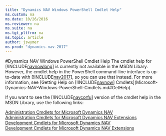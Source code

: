 ```yaml
---
title: "Dynamics NAV Windows PowerShell Cmdlet Help"
ms.custom: na
ms.date: 10/26/2016
ms.reviewer: na
ms.suite: na
ms.tgt_pltfrm: na
ms.topic: article
author: jswymer
ms-prod: "dynamics-nav-2017"
---
```

#Dynamics NAV Windows PowerShell Cmdlet Help
The cmdlet help for [!INCLUDE[navnowlong](includes/nav2017.md)] is currently not available in the MSDN Libary. However, the cmdlet help in the PowerShell command-line interface is up-to-date with [!INCLUDE[nav2017](includes/nav2017.md)], so you can use that instead. For more information, see [Getting Help on [!INCLUDE[navnow](includes/navnow_md.md)] Cmdlets](Microsoft-Dynamics-NAV-Windows-PowerShell-Cmdlets.md#GetHelp).

If you want to see the [!INCLUDE[navcorfu](includes/navcorfu_md.md)] version of the cmdlet help in the MSDN Library, use the following links: 

 [Administration Cmdlets for Microsoft Dynamics NAV](https://msdn.microsoft.com/en-us/library/jj672916%28v=nav.90%29.aspx)  
 [Administration Cmdlets for Microsoft Dynamics NAV Extensions](https://msdn.microsoft.com/en-us/library/mt584148%28v=nav.90%29.aspx)  
 [Development Cmdlets for Microsoft Dynamics NAV](https://msdn.microsoft.com/en-us/library/dn789712%28v=nav.90%29.aspx)   
 [Development Cmdlets for Microsoft Dynamics NAV Extensions](https://msdn.microsoft.com/en-us/library/mt584152%28v=nav.90%29.aspx)   
